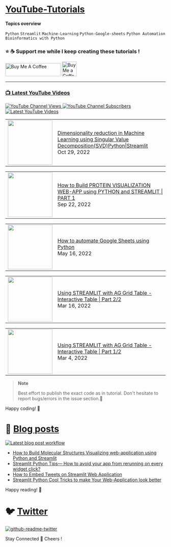 # [YouTube-Tutorials](https://www.youtube.com/c/Avra_b) 
**Topics overview**  

`Python` `Streamlit` `Machine-Learning` `Python-Google-sheets` `Python Automation` `Bioinformatics with Python`

### ⭐ ☕️ Support me while I keep creating these tutorials !  
<a href="https://www.buymeacoffee.com/AvraCodes" target="_blank"><img src="https://cdn.buymeacoffee.com/buttons/default-orange.png" alt="Buy Me A Coffee" height="41" width="174"></a>
<a href='https://ko-fi.com/avrabyt' target='_blank'><img height='35' style='border:0px;height:46px;' src='https://az743702.vo.msecnd.net/cdn/kofi3.png?v=0' border='0' alt='Buy Me a Coffee at ko-fi.com' />

-------------



### 📺 Latest YouTube Videos
![YouTube Channel Views](https://img.shields.io/youtube/channel/views/UCDMP6ATYKNXMvn2ok1gfM7Q?style=plastic)
![YouTube Channel Subscribers](https://img.shields.io/youtube/channel/subscribers/UCDMP6ATYKNXMvn2ok1gfM7Q?style=plastic)
[![Latest YouTube Videos](https://github.com/avrabyt/YouTube-Tutorials/actions/workflows/Youtube-workflow.yml/badge.svg)](https://github.com/avrabyt/YouTube-Tutorials/actions/workflows/Youtube-workflow.yml)

<!-- YOUTUBE:START --><table><tr><td><a href="https://www.youtube.com/watch?v=J2jBTFovWH8"><img width="140px" src="https://i.ytimg.com/vi/J2jBTFovWH8/mqdefault.jpg"></a></td>
<td><a href="https://www.youtube.com/watch?v=J2jBTFovWH8">Dimensionality reduction in Machine Learning using Singular Value Decomposition&lpar;SVD&rpar;Python|Streamlit</a><br/>Oct 29, 2022</td></tr></table>
<table><tr><td><a href="https://www.youtube.com/watch?v=jUh923Z4fuk"><img width="140px" src="https://i.ytimg.com/vi/jUh923Z4fuk/mqdefault.jpg"></a></td>
<td><a href="https://www.youtube.com/watch?v=jUh923Z4fuk">How to Build PROTEIN VISUALIZATION WEB-APP using PYTHON and STREAMLIT | PART 1</a><br/>Sep 22, 2022</td></tr></table>
<table><tr><td><a href="https://www.youtube.com/watch?v=ZVfzDOWiOQ0"><img width="140px" src="https://i.ytimg.com/vi/ZVfzDOWiOQ0/mqdefault.jpg"></a></td>
<td><a href="https://www.youtube.com/watch?v=ZVfzDOWiOQ0">How to automate Google Sheets using Python</a><br/>May 16, 2022</td></tr></table>
<table><tr><td><a href="https://www.youtube.com/watch?v=Zs9-8trPadU"><img width="140px" src="https://i.ytimg.com/vi/Zs9-8trPadU/mqdefault.jpg"></a></td>
<td><a href="https://www.youtube.com/watch?v=Zs9-8trPadU">Using STREAMLIT with AG Grid Table - Interactive Table | Part 2/2</a><br/>Mar 16, 2022</td></tr></table>
<table><tr><td><a href="https://www.youtube.com/watch?v=F54ELJwspos"><img width="140px" src="https://i.ytimg.com/vi/F54ELJwspos/mqdefault.jpg"></a></td>
<td><a href="https://www.youtube.com/watch?v=F54ELJwspos">Using STREAMLIT with AG Grid Table - Interactive Table | Part 1/2</a><br/>Mar 4, 2022</td></tr></table>
<!-- YOUTUBE:END -->



> **Note**
>
> Best effort to publish the exact code as in tutorial. Don't hesitate to report bugs/errors in the issue section.🎈



Happy coding! 🥳

# 📑 [Blog posts](https://medium.com/@avra42)
[![Latest blog post workflow](https://github.com/avrabyt/YouTube-Tutorials/actions/workflows/blog-post-workflow.yml/badge.svg?branch=main)](https://github.com/avrabyt/YouTube-Tutorials/actions/workflows/blog-post-workflow.yml)

<!-- BLOG-POST-LIST:START -->
- [How to Build Molecular Structures Visualizing web-application using Python and Streamlit](https://medium.com/@avra42/how-to-build-molecular-structures-visualizing-web-application-using-python-and-streamlit-5ec9da86550c?source=rss-bf79cad6afa1------2)
- [Streamlit Python Tips— How to avoid your app from rerunning on every widget click?](https://blog.devgenius.io/streamlit-python-tips-how-to-avoid-your-app-from-rerunning-on-every-widget-click-cae99c5189eb?source=rss-bf79cad6afa1------2)
- [How to Embed Tweets on Streamlit Web Application](https://medium.com/@avra42/how-to-embed-tweets-on-streamlit-web-application-247c01fdf767?source=rss-bf79cad6afa1------2)
- [Streamlit Python Cool Tricks to make Your Web-Application look better](https://medium.com/@avra42/streamlit-python-cool-tricks-to-make-your-web-application-look-better-8abfc3763a5b?source=rss-bf79cad6afa1------2)
<!-- BLOG-POST-LIST:END -->

Happy reading! 🥳

# 🐦 [Twitter](https://twitter.com/home)
[![github-readme-twitter](https://github-readme-twitter.gazf.vercel.app/api?id=Avra_b&layout=wide)](https://twitter.com/Avra_b)

Stay Connected 🤗
Cheers ! 
